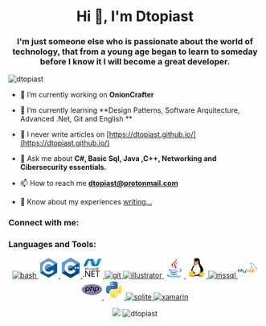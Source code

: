 <h1 align="center">Hi 👋, I'm Dtopiast</h1>
<h3 align="center">I'm just someone else who is passionate about the world of technology, that from a young age began to learn to someday before I know it I will become a great developer.</h3>

<p align="left"> <img src="https://komarev.com/ghpvc/?username=dtopiast&label=Profile%20views&color=0e75b6&style=flat" alt="dtopiast" /> </p>



- 🔭 I’m currently working on **OnionCrafter**

- 🌱 I’m currently learning **Design Patterns, Software Arquitecture, Advanced .Net, Git and English **

- 📝 I never write articles on [https://dtopiast.github.io/](https://dtopiast.github.io/)

- 💬 Ask me about **C#, Basic Sql, Java ,C++, Networking and Cibersecurity essentials.**

- 📫 How to reach me **dtopiast@protonmail.com**

- 📄 Know about my experiences [writing...](writing...)

<h3 align="left">Connect with me:</h3>
<p align="left">
</p>

<h3 align="left">Languages and Tools:</h3>
<p align="center"> <a href="https://www.gnu.org/software/bash/" target="_blank" rel="noreferrer"> <img src="https://www.vectorlogo.zone/logos/gnu_bash/gnu_bash-icon.svg" alt="bash" width="40" height="40"/> </a> <a href="https://www.cprogramming.com/" target="_blank" rel="noreferrer"> <img src="https://raw.githubusercontent.com/devicons/devicon/master/icons/c/c-original.svg" alt="c" width="40" height="40"/> </a> <a href="https://www.w3schools.com/cpp/" target="_blank" rel="noreferrer"> <img src="https://raw.githubusercontent.com/devicons/devicon/master/icons/cplusplus/cplusplus-original.svg" alt="cplusplus" width="40" height="40"/> </a>  <a href="https://dotnet.microsoft.com/" target="_blank" rel="noreferrer"> <img src="https://raw.githubusercontent.com/devicons/devicon/master/icons/dot-net/dot-net-original-wordmark.svg" alt="dotnet" width="40" height="40"/> </a> <a href="https://git-scm.com/" target="_blank" rel="noreferrer"> <img src="https://www.vectorlogo.zone/logos/git-scm/git-scm-icon.svg" alt="git" width="40" height="40"/> </a> <a href="https://www.adobe.com/in/products/illustrator.html" target="_blank" rel="noreferrer"> <img src="https://www.vectorlogo.zone/logos/adobe_illustrator/adobe_illustrator-icon.svg" alt="illustrator" width="40" height="40"/> </a> <a href="https://www.java.com" target="_blank" rel="noreferrer"> <img src="https://raw.githubusercontent.com/devicons/devicon/master/icons/java/java-original.svg" alt="java" width="40" height="40"/> </a> <a href="https://www.linux.org/" target="_blank" rel="noreferrer"> <img src="https://raw.githubusercontent.com/devicons/devicon/master/icons/linux/linux-original.svg" alt="linux" width="40" height="40"/> </a> <a href="https://www.microsoft.com/en-us/sql-server" target="_blank" rel="noreferrer"> <img src="https://www.svgrepo.com/show/303229/microsoft-sql-server-logo.svg" alt="mssql" width="40" height="40"/> </a> <a href="https://www.mysql.com/" target="_blank" rel="noreferrer"> <img src="https://raw.githubusercontent.com/devicons/devicon/master/icons/mysql/mysql-original-wordmark.svg" alt="mysql" width="40" height="40"/> </a> <a href="https://www.php.net" target="_blank" rel="noreferrer"> <img src="https://raw.githubusercontent.com/devicons/devicon/master/icons/php/php-original.svg" alt="php" width="40" height="40"/> </a> <a href="https://www.python.org" target="_blank" rel="noreferrer"> <img src="https://raw.githubusercontent.com/devicons/devicon/master/icons/python/python-original.svg" alt="python" width="40" height="40"/> </a> <a href="https://www.sqlite.org/" target="_blank" rel="noreferrer"> <img src="https://www.vectorlogo.zone/logos/sqlite/sqlite-icon.svg" alt="sqlite" width="40" height="40"/> </a>  <a href="https://dotnet.microsoft.com/apps/xamarin" target="_blank" rel="noreferrer"> <img src="https://raw.githubusercontent.com/detain/svg-logos/780f25886640cef088af994181646db2f6b1a3f8/svg/xamarin.svg" alt="xamarin" width="40" height="40"/> </a>  </p>

<p align = "center">
  <img src = "https://github-readme-stats.vercel.app/api?username=dtopiast&show_icons=true&locale=en&theme=bear" width = 400>
  <img src = "https://github-readme-streak-stats.herokuapp.com/?user=dtopiast&theme=dark&hide_border=true"alt="dtopiast" width = 400>
</p>
<!--<p><img align="left" src="https://github-readme-stats.vercel.app/api/top-langs?username=dtopiast&show_icons=true&locale=en&layout=compact" alt="dtopiast" /></p>

<p>&nbsp;<img align="center" src="https://github-readme-stats.vercel.app/api?username=dtopiast&show_icons=true&locale=en" alt="dtopiast" /></p>

<p><img align="center" src="https://github-readme-streak-stats.herokuapp.com/?user=dtopiast&" alt="dtopiast" /></p>

**Dtopiast/Dtopiast** is a ✨ _special_ ✨ repository because its `README.md` (this file) appears on your GitHub profile.

Here are some ideas to get you started:

- 🔭 I’m currently working on ...
- 🌱 I’m currently learning ...
- 👯 I’m looking to collaborate on ...
- 🤔 I’m looking for help with ...
- 💬 Ask me about ...
- 📫 How to reach me: ...
- 😄 Pronouns: ...
- ⚡ Fun fact: ...
-->
